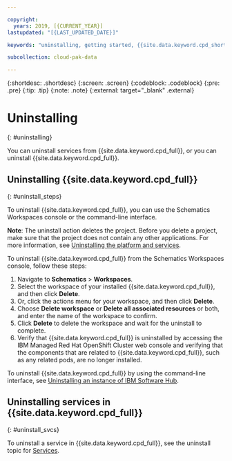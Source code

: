 ```yaml
---

copyright:
  years: 2019, [{CURRENT_YEAR}]
lastupdated: "[{LAST_UPDATED_DATE}]"

keywords: "uninstalling, getting started, {{site.data.keyword.cpd_short}}, {{site.data.keyword.cpd_full_notm}}, data, ai, analytics, data analytics, governance, data governance"

subcollection: cloud-pak-data

---
```


{:shortdesc: .shortdesc}
{:screen: .screen}
{:codeblock: .codeblock}
{:pre: .pre}
{:tip: .tip}
{:note: .note}
{:external: target="_blank" .external}

# Uninstalling
{: #uninstalling}

You can uninstall services from {{site.data.keyword.cpd_full}}, or you can uninstall {{site.data.keyword.cpd_full}}.

## Uninstalling {{site.data.keyword.cpd_full}}
{: #uninstall_steps}

To uninstall {{site.data.keyword.cpd_full}}, you can use the Schematics Workspaces console or the command-line interface.

**Note**: The uninstall action deletes the project. Before you delete a project, make sure that the project does not contain any other applications. For more information, see [Uninstalling the platform and services](https://www.ibm.com/docs/SSNFH6_5.1.x/hub/install/uninstall-platform.html).

To uninstall {{site.data.keyword.cpd_full}} from the Schematics Workspaces console, follow these steps:
1. Navigate to **Schematics** > **Workspaces**.
1. Select the workspace of your installed {{site.data.keyword.cpd_full}}, and then click **Delete**.
1. Or, click the actions menu for your workspace, and then click **Delete**.
1. Choose **Delete workspace** or **Delete all associated resources** or both, and enter the name of the workspace to confirm.
1. Click **Delete** to delete the workspace and wait for the uninstall to complete.
1. Verify that {{site.data.keyword.cpd_full}} is uninstalled by accessing the IBM Managed Red Hat OpenShift Cluster web console and verifying that the components that are related to {{site.data.keyword.cpd_full}}, such as any related pods, are no longer installed.

To uninstall {{site.data.keyword.cpd_full}} by using the command-line interface, see [Uninstalling an instance of IBM Software Hub](https://www.ibm.com/docs/SSNFH6_5.1.x/hub/install/uninstall-platform-components.html).

## Uninstalling services in {{site.data.keyword.cpd_full}}
{: #uninstall_svcs}

To uninstall a service in {{site.data.keyword.cpd_full}}, see the uninstall topic for [Services](https://www.ibm.com/docs/SSNFH6_5.1.x/svc-nav/head/services.html).
